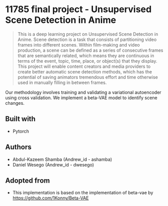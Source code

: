# 11785 final project - Unsupervised Scene Detection in Anime
> This is a deep learning project on Unsupervised Scene Detection in Anime. Scene detection is a task that consists of partitioning video frames into different scenes. Within film-making and video production, a scene can be defined as a series of consecutive frames that are semantically related, which means they are continuous in terms of the event, topic, time, place, or object(s) that they display. This project will enable content creators and media providers to create better automatic scene detection methods, which has the potential of saving animators tremendous effort and time otherwise used in manually filling in between frames.

Our methodology involves training and validating a variational autoencoder using cross validation. We implement a beta-VAE model to identify scene changes. 

## Built with
- Pytorch


## Authors

- Abdul-Kazeem Shamba (Andrew_id - ashamba)
- Daniel Wesego (Andrew_id - dwesego)

## Adopted from

- This implementation is based on the implementation of beta-vae by https://github.com/1Konny/Beta-VAE
